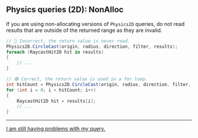 ## Physics queries (2D): NonAlloc

If you are using non-allocating versions of `Physics2D` queries, do not read results that are outside of the returned range as they are invalid.

```csharp    
// 🔴 Incorrect, the return value is never read.
Physics2D.CircleCast(origin, radius, direction, filter, results);
foreach (RaycastHit2D hit in results)
{
    // ...    
}

// 🟢 Correct, the return value is used in a for loop.
int hitCount = Physics2D.CircleCast(origin, radius, direction, filter, results);
for (int i = 0; i < hitCount; i++)
{
    RaycastHit2D hit = results[i];
    // ...    
}
```

---

[I am still having problems with my query.](Visual%20Debugging.md)